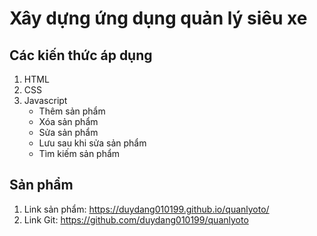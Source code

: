 # Xây dựng ứng dụng quản lý siêu xe

## Các kiến thức áp dụng

1. HTML
2. CSS
3. Javascript
   - Thêm sản phẩm
   - Xóa sản phẩm
   - Sửa sản phẩm
   - Lưu sau khi sửa sản phẩm
   - Tìm kiếm sản phẩm

## Sản phẩm

1. Link sản phẩm: https://duydang010199.github.io/quanlyoto/
2. Link Git: https://github.com/duydang010199/quanlyoto
